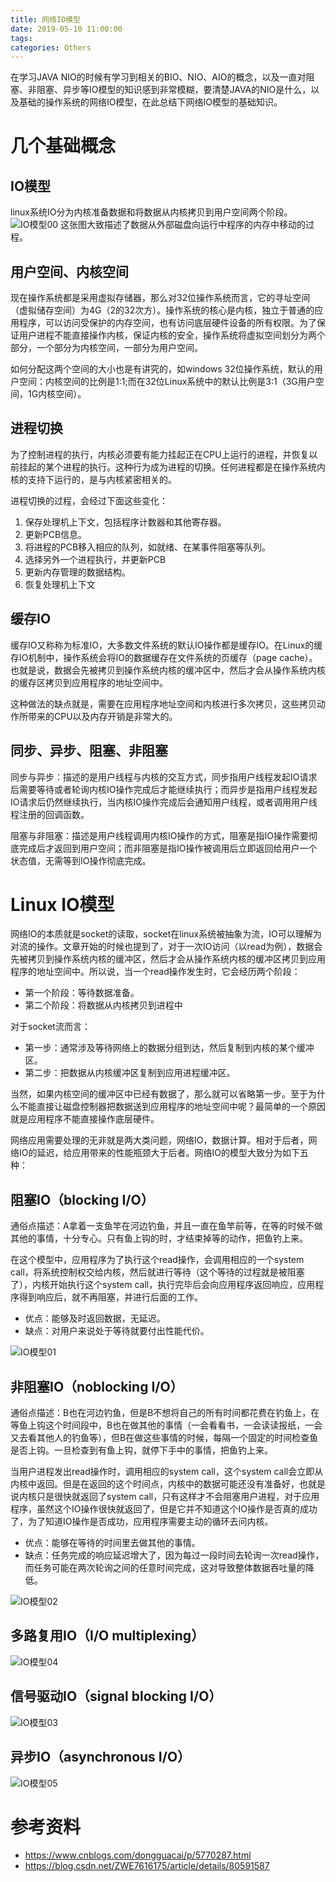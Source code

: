 ```yaml
---
title: 网络IO模型
date: 2019-05-10 11:00:00
tags:
categories: Others
---
```


在学习JAVA NIO的时候有学习到相关的BIO、NIO、AIO的概念，以及一直对阻塞、非阻塞、异步等IO模型的知识感到非常模糊，要清楚JAVA的NIO是什么，以及基础的操作系统的网络IO模型，在此总结下网络IO模型的基础知识。

<!-- more -->
# 几个基础概念
## IO模型
linux系统IO分为内核准备数据和将数据从内核拷贝到用户空间两个阶段。
![IO模型00](/image/IO/IO模型00.png)
这张图大致描述了数据从外部磁盘向运行中程序的内存中移动的过程。

## 用户空间、内核空间
现在操作系统都是采用虚拟存储器，那么对32位操作系统而言，它的寻址空间（虚拟储存空间）为4G（2的32次方）。操作系统的核心是内核，独立于普通的应用程序，可以访问受保护的内存空间，也有访问底层硬件设备的所有权限。为了保证用户进程不能直接操作内核，保证内核的安全，操作系统将虚拟空间划分为两个部分，一个部分为内核空间，一部分为用户空间。

如何分配这两个空间的大小也是有讲究的，如windows 32位操作系统，默认的用户空间：内核空间的比例是1:1;而在32位Linux系统中的默认比例是3:1（3G用户空间，1G内核空间）。

## 进程切换
为了控制进程的执行，内核必须要有能力挂起正在CPU上运行的进程，并恢复以前挂起的某个进程的执行。这种行为成为进程的切换。任何进程都是在操作系统内核的支持下运行的，是与内核紧密相关的。

进程切换的过程，会经过下面这些变化：
1. 保存处理机上下文，包括程序计数器和其他寄存器。
2. 更新PCB信息。
3. 将进程的PCB移入相应的队列，如就绪、在某事件阻塞等队列。
4. 选择另外一个进程执行，并更新PCB
5. 更新内存管理的数据结构。
6. 恢复处理机上下文


## 缓存IO
缓存IO又称称为标准IO，大多数文件系统的默认IO操作都是缓存IO。在Linux的缓存IO机制中，操作系统会将IO的数据缓存在文件系统的页缓存（page cache）。也就是说，数据会先被拷贝到操作系统内核的缓冲区中，然后才会从操作系统内核的缓存区拷贝到应用程序的地址空间中。

这种做法的缺点就是，需要在应用程序地址空间和内核进行多次拷贝，这些拷贝动作所带来的CPU以及内存开销是非常大的。

## 同步、异步、阻塞、非阻塞
同步与异步：描述的是用户线程与内核的交互方式，同步指用户线程发起IO请求后需要等待或者轮询内核IO操作完成后才能继续执行；而异步是指用户线程发起IO请求后仍然继续执行，当内核IO操作完成后会通知用户线程，或者调用用户线程注册的回调函数。

阻塞与非阻塞：描述是用户线程调用内核IO操作的方式，阻塞是指IO操作需要彻底完成后才返回到用户空间；而非阻塞是指IO操作被调用后立即返回给用户一个状态值，无需等到IO操作彻底完成。


# Linux IO模型
网络IO的本质就是socket的读取，socket在linux系统被抽象为流，IO可以理解为对流的操作。文章开始的时候也提到了，对于一次IO访问（以read为例），数据会先被拷贝到操作系统内核的缓冲区，然后才会从操作系统内核的缓冲区拷贝到应用程序的地址空间中。所以说，当一个read操作发生时，它会经历两个阶段：
* 第一个阶段：等待数据准备。
* 第二个阶段：将数据从内核拷贝到进程中

对于socket流而言：
* 第一步：通常涉及等待网络上的数据分组到达，然后复制到内核的某个缓冲区。
* 第二步：把数据从内核缓冲区复制到应用进程缓冲区。

当然，如果内核空间的缓冲区中已经有数据了，那么就可以省略第一步。至于为什么不能直接让磁盘控制器把数据送到应用程序的地址空间中呢？最简单的一个原因就是应用程序不能直接操作底层硬件。

网络应用需要处理的无非就是两大类问题，网络IO，数据计算。相对于后者，网络IO的延迟，给应用带来的性能瓶颈大于后者。网络IO的模型大致分为如下五种：

## 阻塞IO（blocking I/O）
通俗点描述：A拿着一支鱼竿在河边钓鱼，并且一直在鱼竿前等，在等的时候不做其他的事情，十分专心。只有鱼上钩的时，才结束掉等的动作，把鱼钓上来。

在这个模型中，应用程序为了执行这个read操作，会调用相应的一个system call，将系统控制权交给内核，然后就进行等待（这个等待的过程就是被阻塞了），内核开始执行这个system call，执行完毕后会向应用程序返回响应，应用程序得到响应后，就不再阻塞，并进行后面的工作。
* 优点：能够及时返回数据，无延迟。
* 缺点：对用户来说处于等待就要付出性能代价。

![IO模型01](/image/IO/IO模型01.png)

## 非阻塞IO（noblocking I/O）
通俗点描述：B也在河边钓鱼，但是B不想将自己的所有时间都花费在钓鱼上，在等鱼上钩这个时间段中，B也在做其他的事情（一会看看书，一会读读报纸，一会又去看其他人的钓鱼等），但B在做这些事情的时候，每隔一个固定的时间检查鱼是否上钩。一旦检查到有鱼上钩，就停下手中的事情，把鱼钓上来。

当用户进程发出read操作时，调用相应的system call，这个system call会立即从内核中返回。但是在返回的这个时间点，内核中的数据可能还没有准备好，也就是说内核只是很快就返回了system call，只有这样才不会阻塞用户进程，对于应用程序，虽然这个IO操作很快就返回了，但是它并不知道这个IO操作是否真的成功了，为了知道IO操作是否成功，应用程序需要主动的循环去问内核。

* 优点：能够在等待的时间里去做其他的事情。
* 缺点：任务完成的响应延迟增大了，因为每过一段时间去轮询一次read操作，而任务可能在两次轮询之间的任意时间完成，这对导致整体数据吞吐量的降低。

![IO模型02](/image/IO/IO模型02.png)

## 多路复用IO（I/O multiplexing）
![IO模型04](/image/IO/IO模型04.png)

## 信号驱动IO（signal blocking I/O）
![IO模型03](/image/IO/IO模型03.png)

## 异步IO（asynchronous I/O）
![IO模型05](/image/IO/IO模型05.png)


# 参考资料
* https://www.cnblogs.com/dongguacai/p/5770287.html
* https://blog.csdn.net/ZWE7616175/article/details/80591587